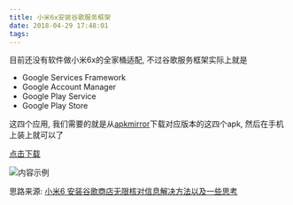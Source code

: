```yaml
---
title: 小米6x安装谷歌服务框架
date: 2018-04-29 17:48:01
tags:
---
```


目前还没有软件做小米6x的全家桶适配, 不过谷歌服务框架实际上就是


*  Google Services Framework
*  Google Account Manager
*  Google Play Service
*  Google Play Store


这四个应用, 我们需要的就是从[apkmirror](https://www.apkmirror.com)下载对应版本的这四个apk, 然后在手机上装上就可以了


[点击下载](https://pan.baidu.com/s/13urtD-yZbU0oW6SQv6jTZQ)


![内容示例](http://ww1.sinaimg.cn/large/00749HCsly1fqtf3lu5mqj30yx06mq3c.jpg)


思路来源: [小米6 安装谷歌商店无限核对信息解决方法以及一些思考](http://www.miui.com/thread-8116248-1-1.html)
